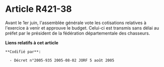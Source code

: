 # Article R421-38

Avant le 1er juin, l'assemblée générale vote les cotisations relatives à l'exercice à venir et approuve le budget. Celui-ci
est transmis sans délai au préfet par le président de la fédération départementale des chasseurs.

**Liens relatifs à cet article**

	**Codifié par**:

	  - Décret n°2005-935 2005-08-02 JORF 5 août 2005
